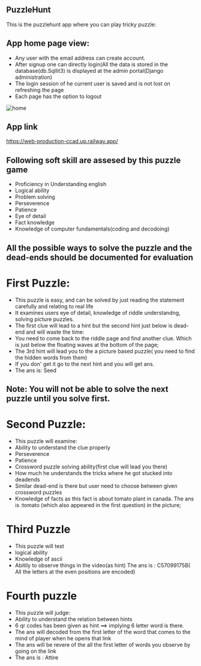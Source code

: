 ## PuzzleHunt 
This is the puzzlehunt app where you can play tricky puzzle:


## App home page view:
- Any user with the email address can create account.
- After signup one can directly login(All the data is stored in the database(db.Sqllit3) is displayed at the admin portal(Django administration)
- The login session of he current user is saved and is not lost on refreshing the page
- Each page has the option to logout


![home](https://user-images.githubusercontent.com/79595858/235846475-e51af224-158e-4e30-930a-5636475b6df6.png)

## App link
https://web-production-ccad.up.railway.app/

## Following soft skill are assesed by this puzzle game
- Proficiency in Understanding english
- Logical ability
- Problem solving 
- Perseverence
- Patience
- Eye of detail
- Fact knowledge
- Knowledge of computer fundamentals(coding and decodoing)

## All the possible ways to solve the puzzle and the dead-ends should be documented for evaluation

# First Puzzle:
- This puzzle is easy, and can be solved by just reading the statement carefully and relating to real life
- It examines users eye of detail, knowledge of riddle understandng, solving picture puzzles.
 - The first clue will lead to a hint but the second hint just below is dead-end and will waste the time:
 - You need to come back to the riddle page and find another clue. Which is just below the floating waves at the bottom of the page;
 - The 3rd hint will lead you to the a picture based puzzle( you need to find the hidden words from them)
 - If you don' get it go to the next hint and you will get ans.
 - The ans is: Seed
 
 ## Note: You will not be able to solve the next puzzle until you solve first.
 
 # Second Puzzle:
 - This puzzle will examine:
  - Ability to understand the clue properly
  - Perseverence
  - Patience
  - Crossword puzzle solving ability(first clue will lead you there)
  - How much he understands the tricks where he got stucked into deadends
  - Similar dead-end is there but user need to choose between given crossword puzzles
  - Knowledge of facts as this fact is about tomato plant in canada.
  The ans is :tomato (which also appeared in the first question) in the picture;
  
  # Third Puzzle
 - This puzzle will test
  - logical ability
  - Knowledge of ascii
  - Abitily to observe things in the video(as hint)
  The ans is : C57099175B( All the letters at the even positions are encoded)
  
  # Fourth puzzle
  - This puzzle will judge:
   - Ability to understand the relation between hints
   - 6 qr codes has been given as hint ==> implying 6 letter word is there.
   - The ans will decoded from the first letter of the word that comes to the mind of player when he opens that link
   - The ans will be revere of the all the first letter of words you observe by going on the link
   - The ans is : Attire
  
 
